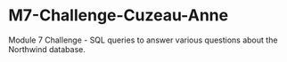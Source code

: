 # M7-Challenge-Cuzeau-Anne
Module 7 Challenge  - SQL queries to answer various questions about the Northwind database.
